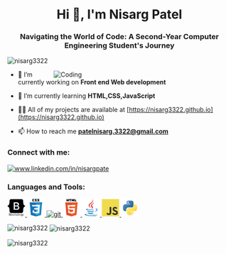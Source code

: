 
<h1 align="center">Hi 👋, I'm Nisarg Patel</h1>
<h3 align="center">Navigating the World of Code: A Second-Year Computer Engineering Student's Journey</h3>

<p align="left"> <img src="https://komarev.com/ghpvc/?username=nisarg3322&label=Profile%20views&color=0e75b6&style=flat" alt="nisarg3322" /> </p>
<img align="right" alt="Coding" width="400" src="https://media.tenor.com/qJ5evVs-_uUAAAAC/coding.gif">

- 🔭 I’m currently working on **Front end Web development**

- 🌱 I’m currently learning **HTML,CSS,JavaScript**

- 👨‍💻 All of my projects are available at [https://nisarg3322.github.io](https://nisarg3322.github.io)

- 📫 How to reach me **patelnisarg.3322@gmail.com**

<h3 align="left">Connect with me:</h3>
<p align="left">
<a href="https://linkedin.com/in/www.linkedin.com/in/nisargpate" target="blank"><img align="center" src="https://raw.githubusercontent.com/rahuldkjain/github-profile-readme-generator/master/src/images/icons/Social/linked-in-alt.svg" alt="www.linkedin.com/in/nisargpate" height="30" width="40" /></a>
</p>

<h3 align="left">Languages and Tools:</h3>
<p align="left"> <a href="https://getbootstrap.com" target="_blank" rel="noreferrer"> <img src="https://raw.githubusercontent.com/devicons/devicon/master/icons/bootstrap/bootstrap-plain-wordmark.svg" alt="bootstrap" width="40" height="40"/> </a> <a href="https://www.w3schools.com/css/" target="_blank" rel="noreferrer"> <img src="https://raw.githubusercontent.com/devicons/devicon/master/icons/css3/css3-original-wordmark.svg" alt="css3" width="40" height="40"/> </a> <a href="https://git-scm.com/" target="_blank" rel="noreferrer"> <img src="https://www.vectorlogo.zone/logos/git-scm/git-scm-icon.svg" alt="git" width="40" height="40"/> </a> <a href="https://www.w3.org/html/" target="_blank" rel="noreferrer"> <img src="https://raw.githubusercontent.com/devicons/devicon/master/icons/html5/html5-original-wordmark.svg" alt="html5" width="40" height="40"/> </a> <a href="https://www.java.com" target="_blank" rel="noreferrer"> <img src="https://raw.githubusercontent.com/devicons/devicon/master/icons/java/java-original.svg" alt="java" width="40" height="40"/> </a> <a href="https://developer.mozilla.org/en-US/docs/Web/JavaScript" target="_blank" rel="noreferrer"> <img src="https://raw.githubusercontent.com/devicons/devicon/master/icons/javascript/javascript-original.svg" alt="javascript" width="40" height="40"/> </a> <a href="https://www.python.org" target="_blank" rel="noreferrer"> <img src="https://raw.githubusercontent.com/devicons/devicon/master/icons/python/python-original.svg" alt="python" width="40" height="40"/> </a> </p>

<p><img align="left" src="https://github-readme-stats.vercel.app/api/top-langs?username=nisarg3322&show_icons=true&locale=en&layout=compact" alt="nisarg3322" /></p>

<p>&nbsp;<img align="center" src="https://github-readme-stats.vercel.app/api?username=nisarg3322&show_icons=true&locale=en" alt="nisarg3322" /></p>

<p><img align="center" src="https://github-readme-streak-stats.herokuapp.com/?user=nisarg3322&" alt="nisarg3322" /></p>

